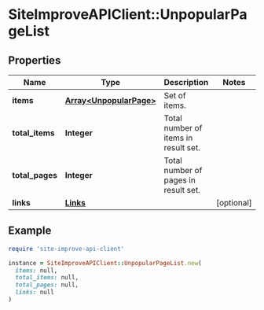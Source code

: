 # SiteImproveAPIClient::UnpopularPageList

## Properties

| Name | Type | Description | Notes |
| ---- | ---- | ----------- | ----- |
| **items** | [**Array&lt;UnpopularPage&gt;**](UnpopularPage.md) | Set of items. |  |
| **total_items** | **Integer** | Total number of items in result set. |  |
| **total_pages** | **Integer** | Total number of pages in result set. |  |
| **links** | [**Links**](Links.md) |  | [optional] |

## Example

```ruby
require 'site-improve-api-client'

instance = SiteImproveAPIClient::UnpopularPageList.new(
  items: null,
  total_items: null,
  total_pages: null,
  links: null
)
```

